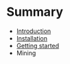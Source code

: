 # Summary

* [Introduction](README.md)
* [Installation](chapter1.md)
* [Getting started](getting_started.md)
* Mining

